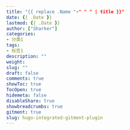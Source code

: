 ```yaml
---
title: "{{ replace .Name "-" " " | title }}"
date: {{ .Date }} 
lastmod: {{ .Date }}
author: ["Sharker"] 
categories: 
- 分类1
tags: 
- 标签1
description: ""
weight: 
slug: ""
draft: false 
comments: true 
showToc: true 
TocOpen: true 
hidemeta: false 
disableShare: true 
showbreadcrumbs: true 
gitment: true
slug: hugo-integrated-gitment-plugin
---
```



